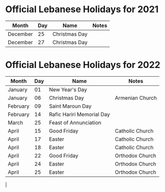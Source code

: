 # Official Lebanese Holidays for 2021 

|Month |Day |Name |Notes 
| --- | --- | --- | --- 
|December |25 |Christmas Day 
|December |27 |Christmas Day 



# Official Lebanese Holidays for 2022 

|Month |Day |Name |Notes
| --- | --- | --- |--- 
|January |01 |New Year's Day 
|January |06 |Christmas Day |Armenian Church
|February |09 |Saint Maroun Day 
|February |14 |Rafic Hariri Memorial Day 
|March |25 |Feast of Annunciation
|April |15 |Good Friday |Catholic Church
|April |17 |Easter |Catholic Church 
|April |18 |Easter |Catholic Church
|April |22 |Good Friday |Orthodox Church
|April |24 |Easter |Orthodox Church 
|April |25 |Easter |Orthodox Church
|
